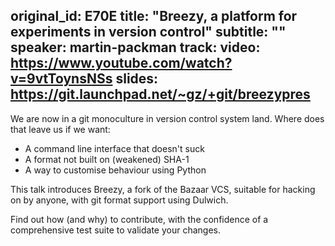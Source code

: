 original_id: E70E
title: "Breezy, a platform for experiments in version control"
subtitle: ""
speaker: martin-packman
track: 
video: https://www.youtube.com/watch?v=9vtToynsNSs
slides: https://git.launchpad.net/~gz/+git/breezypres
---
We are now in a git monoculture in version control system land. Where does that leave us if we want:

- A command line interface that doesn't suck
- A format not built on (weakened) SHA-1
- A way to customise behaviour using Python

This talk introduces Breezy, a fork of the Bazaar VCS, suitable for hacking on by anyone, with git format support using Dulwich.

Find out how (and why) to contribute, with the confidence of a comprehensive test suite to validate your changes.